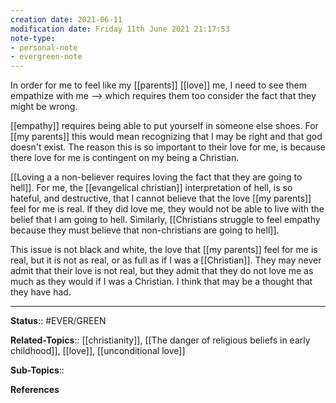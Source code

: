 ```yaml
---
creation date: 2021-06-11
modification date: Friday 11th June 2021 21:17:53
note-type:
- personal-note
- evergreen-note
---
```


In order for me to feel like my [[parents]] [[love]] me, I need to see them empathize with me --> which requires them too consider the fact that they might be wrong.  

[[empathy]] requires being able to put yourself in someone else shoes. For [[my parents]] this would mean recognizing that I may be right and that god doesn't exist. The reason this is so important to their love for me, is because there love for me is contingent on my being a Christian. 

[[Loving a a non-believer requires loving the fact that they are going to hell]]. For me, the [[evangelical christian]] interpretation of hell, is so hateful, and destructive, that I cannot believe that the love [[my parents]] feel for me is real. If they did love me, they would not be able to live with the belief that I am going to hell. Similarly, [[Christians struggle to feel empathy because they must believe that non-christians are going to hell]]. 

This issue is not black and white, the love that [[my parents]] feel for me is real, but it is not as real, or as full as if I was a [[Christian]]. They may never admit that their love is not real, but they admit that they do not love me as much as they would if I was a Christian. I think that may be a thought that they have had.

---
**Status**:: #EVER/GREEN 

**Related-Topics**:: [[christianity]], [[The danger of religious beliefs in early childhood]], [[love]], [[unconditional love]]
	
**Sub-Topics**::
	
**References**
